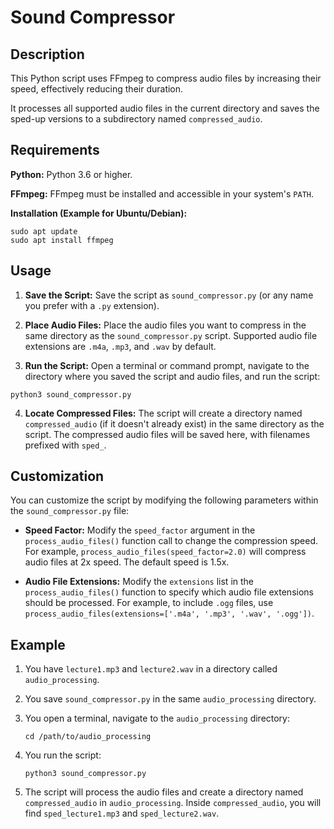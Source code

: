 # Sound Compressor

## Description

This Python script uses FFmpeg to compress audio files by increasing their speed, effectively reducing their duration. 

It processes all supported audio files in the current directory and saves the sped-up versions to a subdirectory named `compressed_audio`.

## Requirements

**Python:** Python 3.6 or higher.

**FFmpeg:** FFmpeg must be installed and accessible in your system's `PATH`.

**Installation (Example for Ubuntu/Debian):**

```
sudo apt update
sudo apt install ffmpeg
```

## Usage

1.  **Save the Script:** Save the script as `sound_compressor.py` (or any name you prefer with a `.py` extension).

2.  **Place Audio Files:** Place the audio files you want to compress in the same directory as the `sound_compressor.py` script. Supported audio file extensions are `.m4a`, `.mp3`, and `.wav` by default.

3.  **Run the Script:** Open a terminal or command prompt, navigate to the directory where you saved the script and audio files, and run the script:

```
python3 sound_compressor.py
```

4.  **Locate Compressed Files:** The script will create a directory named `compressed_audio` (if it doesn't already exist) in the same directory as the script. The compressed audio files will be saved here, with filenames prefixed with `sped_`.

## Customization

You can customize the script by modifying the following parameters within the `sound_compressor.py` file:

*   **Speed Factor:** Modify the `speed_factor` argument in the `process_audio_files()` function call to change the compression speed. For example, `process_audio_files(speed_factor=2.0)` will compress audio files at 2x speed. The default speed is 1.5x.

*   **Audio File Extensions:** Modify the `extensions` list in the `process_audio_files()` function to specify which audio file extensions should be processed. For example, to include `.ogg` files, use `process_audio_files(extensions=['.m4a', '.mp3', '.wav', '.ogg'])`.

## Example

1.  You have `lecture1.mp3` and `lecture2.wav` in a directory called `audio_processing`.
2.  You save `sound_compressor.py` in the same `audio_processing` directory.
3.  You open a terminal, navigate to the `audio_processing` directory:

    ```
    cd /path/to/audio_processing
    ```

4.  You run the script:

    ```
    python3 sound_compressor.py
    ```

5.  The script will process the audio files and create a directory named `compressed_audio` in `audio_processing`. Inside `compressed_audio`, you will find `sped_lecture1.mp3` and `sped_lecture2.wav`.


